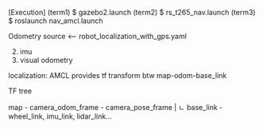 [Execution]
(term1) $ gazebo2.launch
(term2) $ rs_t265_nav.launch
(term3) $ roslaunch nav_amcl.launch

Odometry source <-- robot_localization_with_gps.yaml 

2) imu 
4) visual odometry

localization: AMCL provides tf transform btw map-odom-base_link

TF tree

map - camera_odom_frame - camera_pose_frame 
                        | 
                        ㄴ base_link - wheel_link, imu_link, lidar_link...
